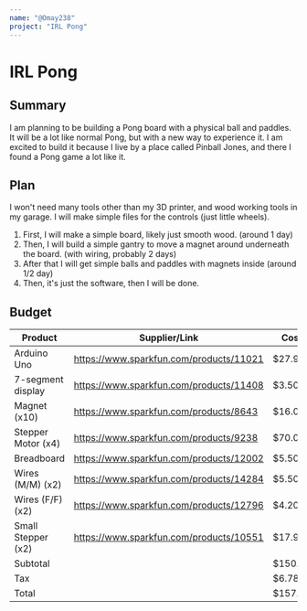```yaml
---
name: "@Omay238"
project: "IRL Pong"
---
```


# IRL Pong

## Summary

I am planning to be building a Pong board with a physical ball and paddles. It will be a lot like normal Pong, but with a new way to experience it. I am excited to build it because I live by a place called Pinball Jones, and there I found a Pong game a lot like it.

## Plan

I won't need many tools other than my 3D printer, and wood working tools in my garage.
I will make simple files for the controls (just little wheels).

1. First, I will make a simple board, likely just smooth wood. (around 1 day)
2. Then, I will build a simple gantry to move a magnet around underneath the board. (with wiring, probably 2 days)
3. After that I will get simple balls and paddles with magnets inside (around 1/2 day)
4. Then, it's just the software, then I will be done.

## Budget

| Product            | Supplier/Link                           | Cost     |
| ------------------ | --------------------------------------- | ------- |
| Arduino Uno        | https://www.sparkfun.com/products/11021 | $27.95  |
| 7-segment display  | https://www.sparkfun.com/products/11408 | $3.50   |
| Magnet (x10)       | https://www.sparkfun.com/products/8643  | $16.00  |
| Stepper Motor (x4) | https://www.sparkfun.com/products/9238  | $70.00  |
| Breadboard         | https://www.sparkfun.com/products/12002 | $5.50   |
| Wires (M/M) (x2)   | https://www.sparkfun.com/products/14284 | $5.50   |
| Wires (F/F) (x2)   | https://www.sparkfun.com/products/12796 | $4.20   |
| Small Stepper (x2) | https://www.sparkfun.com/products/10551 | $17.90  |
| Subtotal           |                                         | $150.55 |
| Tax                |                                         | $6.78   |
| Total              |                                         | $157.33 |
